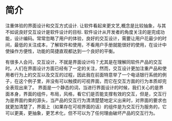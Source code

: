 # 简介 #
注重体验的界面设计和交互方式设计.
让软件看起来更文艺,概念是比较抽象，与其不如说良好交互设计是软件设计的目标.
软件设计从开发者的角度关注的是完成功能，设计编码。常常忽略了用户的体验，良好的交互设计，需要让用户花最少的时间，最低的关注成本，了解软件和使用，不看用户手册就能很好的使用，在设计中使操作方便性，功能的简捷直观都达到一个良好的平衡。

有很多人会问，交互设计，不就是界面设计吗？尤其是在理解同软件产品的交互时。人们在界面设计方面已经有了一定的关注，然而，交互设计更加注重产品和使用者行为上的交互以及交互的过程，因此我在前面特意举了一个电话银行系统的例子，在这个例子里，并没有可以触摸的可视界面，而它在交互方面的行为本质却完全表现出来了。
界面是一个静态的词，当进行界面设计的时候，我们关心的是界面本身，界面的组件，布局，风格，看它们是否能支撑有效的交互，但是，交互行为是界面约束的源头，当产品的交互行为清清楚楚地定义出来时，对界面的要求也就更加清楚了，界面上（如果存在可视界面的话）的组件是为交互行为服务的，它可以更美，更抽象，更艺术化，但不可以为了任何理由破坏产品的交互行为。